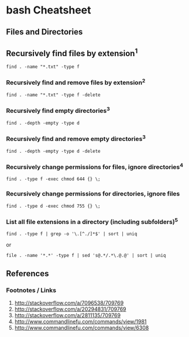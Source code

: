 # bash Cheatsheet

## Files and Directories

## Recursively find files by extension<sup>1</sup>

    find . -name "*.txt" -type f

### Recursively find and remove files by extension<sup>2</sup>

    find . -name "*.txt" -type f -delete

### Recursively find empty directories<sup>3</sup>

    find . -depth -empty -type d

### Recursively find and remove empty directories<sup>3</sup>

    find . -depth -empty -type d -delete

### Recursively change permissions for files, ignore directories<sup>4</sup>

    find . -type f -exec chmod 644 {} \;

### Recursively change permissions for directories, ignore files

    find . -type d -exec chmod 755 {} \;

### List all file extensions in a directory (including subfolders)<sup>5</sup>

    find . -type f | grep -o '\.[^./]*$' | sort | uniq

or

    file . -name '*.*' -type f | sed 's@.*/.*\.@.@' | sort | uniq


## References

### Footnotes / Links

1. http://stackoverflow.com/a/7096538/709769
2. http://stackoverflow.com/a/20294831/709769
3. http://stackoverflow.com/a/2811135/709769
4. http://www.commandlinefu.com/commands/view/1981
5. http://www.commandlinefu.com/commands/view/6308
